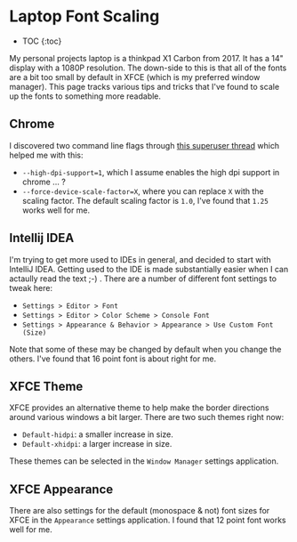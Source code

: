 # Laptop Font Scaling

* TOC
{:toc}

My personal projects laptop is a thinkpad X1 Carbon from 2017.  It has a 14" display with a 1080P resolution.  The down-side to this is that all of the fonts are a bit too small by default in XFCE (which is my preferred window manager).  This page tracks various tips and tricks that I've found to scale up the fonts to something more readable.

## Chrome

I discovered two command line flags through [this superuser thread](https://superuser.com/questions/1116767/chrome-ui-size-zoom-levels-in-ubuntu-16-04) which helped me with this:

* `--high-dpi-support=1`, which I assume enables the high dpi support in chrome ... ?
* `--force-device-scale-factor=X`, where you can replace `X` with the scaling factor.  The default scaling factor is `1.0`, I've found that `1.25` works well for me.

## Intellij IDEA

I'm trying to get more used to IDEs in general, and decided to start with IntelliJ IDEA.  Getting used to the IDE is made substantially easier when I can actaully read the text ;-) .  There are a number of different font settings to tweak here:

* `Settings > Editor > Font`
* `Settings > Editor > Color Scheme > Console Font`
* `Settings > Appearance & Behavior > Appearance > Use Custom Font (Size)`

Note that some of these may be changed by default when you change the others.  I've found that 16 point font is about right for me.

## XFCE Theme

XFCE provides an alternative theme to help make the border directions around various windows a bit larger.  There are two such themes right now:

* `Default-hidpi`: a smaller increase in size.
* `Default-xhidpi`: a larger increase in size.

These themes can be selected in the `Window Manager` settings application.

## XFCE Appearance

There are also settings for the default (monospace & not) font sizes for XFCE in the `Appearance` settings application.  I found that 12 point font works well for me.
